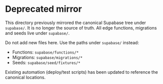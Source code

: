 Deprecated mirror
=================

This directory previously mirrored the canonical Supabase tree under `supabase/`.
It is no longer the source of truth. All edge functions, migrations and seeds
live under `supabase/`.

Do not add new files here. Use the paths under `supabase/` instead:

- Functions: `supabase/functions/*`
- Migrations: `supabase/migrations/*`
- Seeds: `supabase/seed/fixtures/*`

Existing automation (deploy/test scripts) has been updated to reference the
canonical locations.

